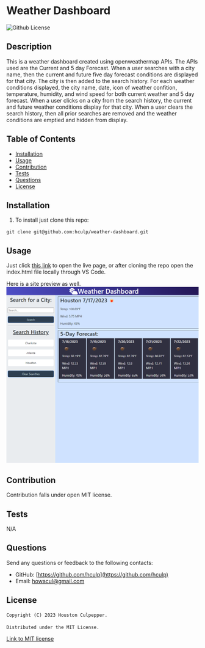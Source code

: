 # Weather Dashboard

![Github License](https://img.shields.io/badge/license-MIT-brightgreen)

## Description

This is a weather dashboard created using openweathermap APIs. The APIs used are the Current and 5 day Forecast. When a user searches with a city name, then the current and future five day forecast conditions are displayed for that city. The city is then added to the search history. For each weather conditions displayed, the city name, date, icon of weather confition, temperature, humidity, and wind speed for both current weather and 5 day forecast. When a user clicks on a city from the search history, the current and future weather conditions display for that city. When a user clears the search history, then all prior searches are removed and the weather conditions are emptied and hidden from display.

## Table of Contents

- [Installation](#installation)
- [Usage](#usage)
- [Contribution](#contribution)
- [Tests](#test)
- [Questions](#questions)
- [License](#license)

## Installation

1. To install just clone this repo:

```
git clone git@github.com:hculp/weather-dashboard.git
```

## Usage

Just click [this link](https://hculp.github.io/weather-dashboard/) to open the live page, or after cloning the repo open the index.html file locally through VS Code.

Here is a site preview as well. \
![weather dashboard site preview](./assets/images/weatherdashboard-preview.png)

## Contribution

Contribution falls under open MIT license.

## Tests

N/A

## Questions

Send any questions or feedback to the following contacts:

- GitHub: [https://github.com/hculp](https://github.com/hculp)
- Email: [howacul@gmail.com](mailto:howacul@gmail.com)

## License

    Copyright (C) 2023 Houston Culpepper.

    Distributed under the MIT License.

[Link to MIT license](https://choosealicense.com/licenses/mit)
